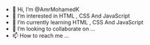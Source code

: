 - 👋 Hi, I’m @AmrMohamedK
- 👀 I’m interested in HTML , CSS And JavaScript
- 🌱 I’m currently learning HTML , CSS And JavaScript
- 💞️ I’m looking to collaborate on ...
- 📫 How to reach me ...

<!---
AmrMohamedK/AmrMohamedK is a ✨ special ✨ repository because its `README.md` (this file) appears on your GitHub profile.
You can click the Preview link to take a look at your changes.
--->
